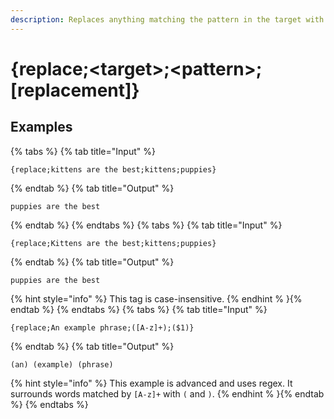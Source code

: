 ```yaml
---
description: Replaces anything matching the pattern in the target with the replacement.
---
```

# {replace;&lt;target>;&lt;pattern>;[replacement]}
## Examples
{% tabs %}
{% tab title="Input" %}
```text
{replace;kittens are the best;kittens;puppies}
```
{% endtab %}
{% tab title="Output" %}
```text
puppies are the best
```
{% endtab %}
{% endtabs %}
{% tabs %}
{% tab title="Input" %}
```text
{replace;Kittens are the best;kittens;puppies}
```
{% endtab %}
{% tab title="Output" %}
```text
puppies are the best
```
{% hint style="info" %}
This tag is case-insensitive.
{% endhint % }{% endtab %}
{% endtabs %}
{% tabs %}
{% tab title="Input" %}
```text
{replace;An example phrase;([A-z]+);($1)}
```
{% endtab %}
{% tab title="Output" %}
```text
(an) (example) (phrase)
```
{% hint style="info" %}
This example is advanced and uses regex. It surrounds words matched by `[A-z]+` with `(` and `)`.
{% endhint % }{% endtab %}
{% endtabs %}